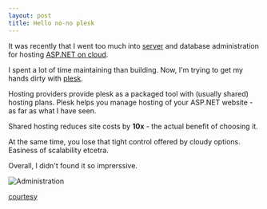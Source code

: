```yaml
---
layout: post
title: Hello no-no plesk
---
```


It was recently that I went too much into [server](/launch-pre-requisites/) and database administration for hosting [ASP.NET on  cloud](https://cloud.google.com/launcher/solution/click-to-deploy-images/aspnet).

I spent a lot of time maintaining than building. Now, I'm trying to get my hands dirty with [plesk](http://www.odin.com/products/plesk/).

Hosting providers provide plesk as a packaged tool with (usually shared) hosting plans. Plesk helps you manage hosting of your ASP.NET website - as far as what I have seen.

Shared hosting reduces site costs by **10x** - the actual benefit of choosing it.

At the same time, you lose that tight control offered by cloudy options. Easiness of scalability etcetra.

Overall, I didn't found it so imprerssive.

![Administration](http://cdn.meme.am/instances/40967961.jpg)

[courtesy](http://memegenerator.net/instance/40967961)

